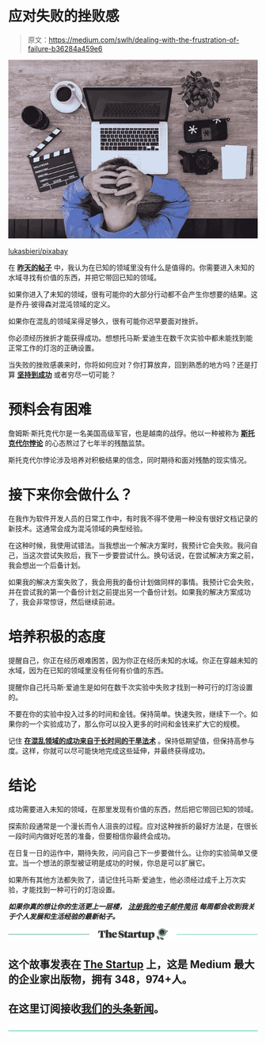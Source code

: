 # 应对失败的挫败感

> 原文：<https://medium.com/swlh/dealing-with-the-frustration-of-failure-b36284a459e6>

![](img/68e44e48df3b5a8b6e31cd5ea0e4ae37.png)

[lukasbieri/pixabay](https://pixabay.com/en/youtuber-blogger-screenwriter-2838945/)

在 [**昨天的帖子**](https://ideavisionaction.com/personal-development/success-is-making-unknown-known-and-creating-order-out-of-chaos/) 中，我认为在已知的领域里没有什么是值得的。你需要进入未知的水域寻找有价值的东西，并把它带回已知的领域。

如果你进入了未知的领域，很有可能你的大部分行动都不会产生你想要的结果。这是乔丹·彼得森对混沌领域的定义。

如果你在混乱的领域呆得足够久，很有可能你迟早要面对挫折。

你必须经历挫折才能获得成功。想想托马斯·爱迪生在数千次实验中都未能找到能正常工作的灯泡的正确设置。

当失败的挫败感袭来时，你将如何应对？你打算放弃，回到熟悉的地方吗？还是打算 [**坚持到成功**](https://ideavisionaction.com/personal-development/cultivate-unbreakable-perseverance/) 或者穷尽一切可能？

# 预料会有困难

詹姆斯·斯托克代尔是一名美国高级军官，也是越南的战俘。他以一种被称为 [**斯托克代尔悖论**](https://ideavisionaction.com/personal-development/the-optimal-emotional-state-for-long-term-audacious-goals/) 的心态熬过了七年半的残酷监禁。

斯托克代尔悖论涉及培养对积极结果的信念，同时期待和面对残酷的现实情况。

# 接下来你会做什么？

在我作为软件开发人员的日常工作中，有时我不得不使用一种没有很好文档记录的新技术。这通常会成为混沌领域的典型经验。

在这种时候，我使用试错法。当我想出一个解决方案时，我预计它会失败。我问自己，当这次尝试失败后，我下一步要尝试什么。换句话说，在尝试解决方案之前，我会想出一个后备计划。

如果我的解决方案失败了，我会用我的备份计划做同样的事情。我预计它会失败，并在尝试我的第一个备份计划之前提出另一个备份计划。如果我的解决方案成功了，我会非常惊讶，然后继续前进。

# 培养积极的态度

提醒自己，你正在经历艰难困苦，因为你正在经历未知的水域。你正在穿越未知的水域，因为在已知的领域里没有任何有价值的东西。

提醒你自己托马斯·爱迪生是如何在数千次实验中失败才找到一种可行的灯泡设置的。

不要在你的实验中投入过多的时间和金钱。保持简单。快速失败，继续下一个。如果你的一个实验成功了，那么你可以投入更多的时间和金钱来扩大它的规模。

记住 [**在混乱领域的成功来自于长时间的干旱法术**](https://ideavisionaction.com/personal-development/this-is-how-your-expectations-sabotage-your-success/) 。保持低期望值，但保持高参与度。这样，你就可以尽可能快地完成这些延伸，并最终获得成功。

# 结论

成功需要进入未知的领域，在那里发现有价值的东西，然后把它带回已知的领域。

探索阶段通常是一个漫长而令人沮丧的过程。应对这种挫折的最好方法是，在很长一段时间内做好吃苦的准备，但要相信你最终会成功。

在日复一日的运作中，期待失败，问问自己下一步要做什么。让你的实验简单又便宜。当一个想法的原型被证明是成功的时候，你总是可以扩展它。

如果所有其他方法都失败了，请记住托马斯·爱迪生，他必须经过成千上万次实验，才能找到一种可行的灯泡设置。

***如果你真的想让你的生活更上一层楼，*** [***注册我的电子邮件简讯***](https://ideavisionaction.com/email-newsletter/) ***每周都会收到我关于个人发展和生活经验的最新帖子。***

[![](img/308a8d84fb9b2fab43d66c117fcc4bb4.png)](https://medium.com/swlh)

## 这个故事发表在 [The Startup](https://medium.com/swlh) 上，这是 Medium 最大的企业家出版物，拥有 348，974+人。

## 在这里订阅接收[我们的头条新闻](http://growthsupply.com/the-startup-newsletter/)。

[![](img/b0164736ea17a63403e660de5dedf91a.png)](https://medium.com/swlh)